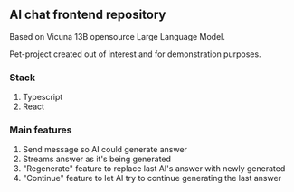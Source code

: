 ## AI chat frontend repository

Based on Vicuna 13B opensource Large Language Model.

Pet-project created out of interest and for demonstration purposes.

### Stack

1. Typescript
1. React

### Main features

1. Send message so AI could generate answer
1. Streams answer as it's being generated
1. "Regenerate" feature to replace last AI's answer with newly generated
1. "Continue" feature to let AI try to continue generating the last answer
